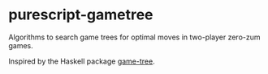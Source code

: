 # purescript-gametree

Algorithms to search game trees for optimal moves in two-player zero-zum games.


Inspired by the Haskell package [game-tree](https://hackage.haskell.org/package/game-tree).
